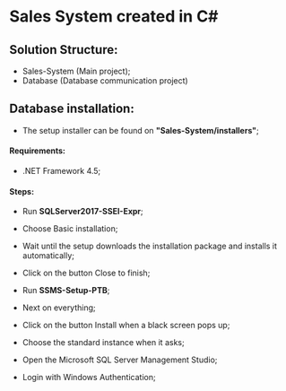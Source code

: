 # Sales System created in C#

## Solution Structure:
- Sales-System (Main project);
- Database (Database communication project)

## Database installation:
- The setup installer can be found on <b>"Sales-System/installers"</b>;

#### Requirements:
- .NET Framework 4.5;

#### Steps:
- Run <b>SQLServer2017-SSEI-Expr</b>;
- Choose Basic installation;
- Wait until the setup downloads the installation package and installs it automatically;
- Click on the button Close to finish;

- Run <b>SSMS-Setup-PTB</b>;
- Next on everything;
- Click on the button Install when a black screen pops up;
- Choose the standard instance when it asks;

- Open the Microsoft SQL Server Management Studio;
- Login with Windows Authentication;
